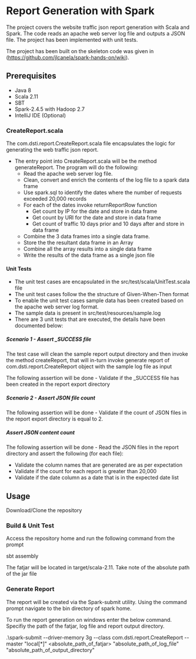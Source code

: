 # Report Generation with Spark

The project covers the website traffic json report generation with Scala and Spark. The code reads an apache web server log file and outputs a JSON file. The project has been implemented with unit tests.

The project has been built on the skeleton code was given in (https://github.com/jlcanela/spark-hands-on/wiki).

## Prerequisites
- Java 8
- Scala 2.11
- SBT
- Spark-2.4.5 with Hadoop 2.7
- IntelliJ IDE (Optional)

### CreateReport.scala
The com.dsti.report.CreateReport.scala file encapsulates the logic for generating the web traffic json report.
- The entry point into CreateReport.scala will be the method generateReport. The program will do the following:
	- Read the apache web server log file.
	- Clean, convert and enrich the contents of the log file to a spark data frame
	- Use spark.sql to identify the dates where the number of requests exceeded 20,000 records
	- For each of the dates invoke returnReportRow function
		- Get count by IP for the date and store in data frame
		- Get count by URI for the date and store in data frame
		- Get count of traffic 10 days prior and 10 days after and store in data frame
	- Combine the 3 data frames into a single data frame.
	- Store the the resultant data frame in an Array
	- Combine all the array results into a single data frame
	- Write the results of the data frame as a single json file

#### Unit Tests
- The unit test cases are encapsulated in the src/test/scala/UnitTest.scala file
- The unit test cases follow the the structure of Given-When-Then format
- To enable the unit test cases sample data has been created based on the apache web server log format. 
- The sample data is present in src/test/resources/sample.log
- There are 3 unit tests that are executed, the details have been documented below:

##### Scenario 1 - Assert  _SUCCESS file
The test case will clean the sample report output directory and then invoke the method createReport, that will in-turn invoke generate report of com.dsti.report.CreateReport object with the sample log file as input

The following assertion will be done - Validate if the _SUCCESS file has been created in the report export directory

##### Scenario 2 - Assert JSON file count
The following assertion will be done - Validate if the count of JSON files in the report export directory is equal to 2.

##### Assert JSON content count
The following assertion will be done - Read the JSON files in the report directory and assert the following (for each file):
 - Validate the column names that are generated are as per expectation
 - Validate if the count for each report is greater than 20,000
 - Validate if the date column as a date that is in the expected date list


## Usage
Download/Clone the repository

### Build & Unit Test
Access the repository home and run the following command from the prompt

sbt assembly

The fatjar will be located in target/scala-2.11. Take note of the absolute path of the jar file 

### Generate Report 
The report will be created via the Spark-submit utility. Using the command prompt navigate to the bin directory of spark home.

To run the report generation on windows enter the below command. Specifiy the path of the fatjar, log file and report output directory.

.\spark-submit --driver-memory 3g --class com.dsti.report.CreateReport --master "local[*]"  <absolute_path_of_fatjar> "absolute_path_of_log_file" "absolute_path_of_output_directory" 

